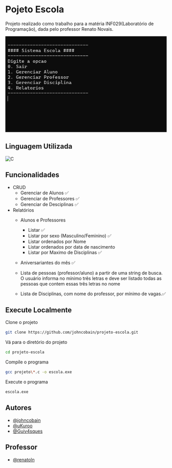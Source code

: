 
# Pojeto Escola

Projeto realizado como trabalho para a matéria INF029(Laboratório de Programação), dada pelo professor Renato Novais.

![projeto-escola](./projeto-escola.jpeg)
## Linguagem Utilizada


![C](https://img.shields.io/badge/C-00599C?style=for-the-badge&logo=c&logoColor=white)

## Funcionalidades

- CRUD
    - Gerenciar de Alunos ✅
    - Gerenciar de Professores ✅
    - Gerenciar de Desciplinas ✅
- Relatórios
    - Alunos e Professores
        - Listar ✅
        - Listar por sexo (Masculino/Feminino) ✅
        - Listar ordenados por Nome
        - Listar ordenados por data de nascimento
        - Listar por Maximo de Disciplinas ✅


    - Aniversariantes do mês ✅

    - Lista de pessoas (professor/aluno) a partir de uma string de busca. O usuário informa no mínimo três letras e deve ser listado todas as pessoas que contem essas três letras no nome 
    
    - Lista de Disciplinas, com nome do professor, por mínimo de vagas.✅

## Execute Localmente

Clone o projeto

```bash
git clone https://github.com/johncobain/projeto-escola.git
```

Vá para o diretório do projeto

```bash
cd projeto-escola
```

Compile o programa

```bash
gcc projeto\*.c -o escola.exe
```

Execute o programa

```bash
escola.exe
```


## Autores

- [@johncobain](https://github.com/johncobain)
- [@uKuroo](https://github.com/uKuroo)
- [@Guiv4sques](https://github.com/Guiv4sques)

## Professor

- [@renatoln](https://github.com/renatoln)